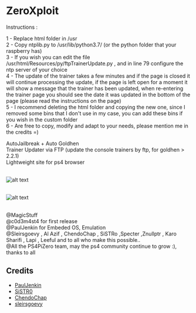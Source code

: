 # ZeroXploit
Instructions :

1 - Replace html folder in /usr <br>
2 - Copy ntplib.py to /usr/lib/python3.7/ (or the python folder that your raspberry has) <br>
3 - If you wish you can edit the file /usr/html/Resources/py/ftpTrainerUpdate.py , and in line 79 configure the ntp server of your choice <br>
4 - The update of the trainer takes a few minutes and if the page is closed it will continue processing the update, if the page is left open for a moment it will show a  message that the trainer has been updated, when re-entering 
    the trainer page you should see the date it was updated in the bottom of the page (please read the instructions on the page)<br>
5 - I recommend deleting the html folder and copying the new one, since I removed some bins that I don't use in my case, you can add these bins if you wish in the custom folder<br>
6 - Are free to copy, modify and adapt to your needs, please mention me in the credits =)<br>

AutoJailbreak + Auto Goldhen <br>
Trainer Updater via FTP (update the console trainers by ftp, for goldhen > 2.2.1)<br>
Lightweight site for ps4 browser<br>
<br>

![alt text](https://i.ibb.co/sygKS1k/ss1.jpg)<br><br>

![alt text](https://i.ibb.co/r6m7r67/ss2.jpg)<br><br>

@MagicStuff<br>
@c0d3m4st4 for first release<br>
@PaulJenkin for Embeded OS, Emulation<br>
@Sleirsgoevy , Al Azif , ChendoChap , SiSTRo ,Specter ,Znullptr , Karo Sharifi , Lapi , Leeful and to all who make this possible..<br>
@All the PS4PiZero team, may the ps4 community continue to grow :), thanks to all

## Credits

- [PaulJenkin](https://github.com/PaulJenkin/PS4RaspberryPi)
- [SiSTR0](https://github.com/SiSTR0)
- [ChendoChap](https://github.com/ChendoChap)
- [sleirsgoevy](https://github.com/sleirsgoevy)
